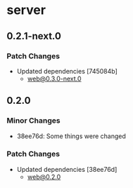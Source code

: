 # server

## 0.2.1-next.0

### Patch Changes

- Updated dependencies [745084b]
  - web@0.3.0-next.0

## 0.2.0

### Minor Changes

- 38ee76d: Some things were changed

### Patch Changes

- Updated dependencies [38ee76d]
  - web@0.2.0
